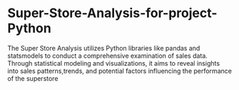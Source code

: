 # Super-Store-Analysis-for-project-Python
The Super Store Analysis utilizes Python libraries like pandas and statsmodels to conduct a comprehensive examination of sales data. Through statistical modeling and visualizations, it aims to reveal insights into sales patterns,trends, and potential factors influencing the performance of the superstore
